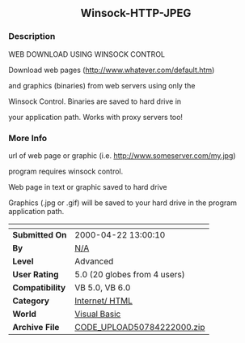 ﻿<div align="center">

## Winsock\-HTTP\-JPEG


</div>

### Description

WEB DOWNLOAD USING WINSOCK CONTROL

Download web pages (http://www.whatever.com/default.htm)

and graphics (binaries) from web servers using only the

Winsock Control. Binaries are saved to hard drive in

your application path. Works with proxy servers too!
 
### More Info
 
url of web page or graphic (i.e. http://www.someserver.com/my.jpg)

program requires winsock control.

Web page in text or graphic saved to hard drive

Graphics (.jpg or .gif) will be saved to your hard drive in the program application path.


<span>             |<span>
---                |---
**Submitted On**   |2000-04-22 13:00:10
**By**             |[N/A](https://github.com/Planet-Source-Code/PSCIndex/blob/master/ByAuthor/empty.md)
**Level**          |Advanced
**User Rating**    |5.0 (20 globes from 4 users)
**Compatibility**  |VB 5\.0, VB 6\.0
**Category**       |[Internet/ HTML](https://github.com/Planet-Source-Code/PSCIndex/blob/master/ByCategory/internet-html__1-34.md)
**World**          |[Visual Basic](https://github.com/Planet-Source-Code/PSCIndex/blob/master/ByWorld/visual-basic.md)
**Archive File**   |[CODE\_UPLOAD50784222000\.zip](https://github.com/Planet-Source-Code/winsock-http-jpeg__1-7488/archive/master.zip)








